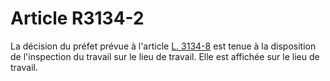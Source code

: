 # Article R3134-2

  
La décision du préfet prévue à l'article [L. 3134-8][1] est tenue à la disposition de l'inspection du travail sur le lieu de travail. Elle est affichée sur le lieu de travail.

 [1]: /affichCodeArticle.do?cidTexte=LEGITEXT000006072050&idArticle=LEGIARTI000006902630&dateTexte=&categorieLien=cid